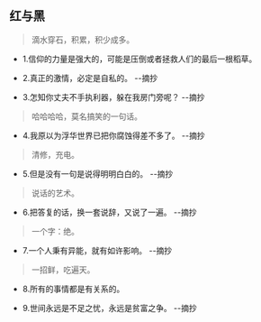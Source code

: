 ## 红与黑

>滴水穿石，积累，积少成多。

- 1.信仰的力量是强大的，可能是压倒或者拯救人们的最后一根稻草。

- 2.真正的激情，必定是自私的。 --摘抄

- 3.怎知你丈夫不手执利器，躲在我房门旁呢？ --摘抄

>哈哈哈哈，莫名搞笑的一句话。

- 4.我原以为浮华世界已把你腐蚀得差不多了。 --摘抄

>清修，充电。

- 5.但是没有一句是说得明明白白的。 --摘抄

>说话的艺术。

- 6.把答复的话，换一套说辞，又说了一遍。 --摘抄

>一个字：绝。

- 7.一个人秉有异能，就有如许影响。 --摘抄

>一招鲜，吃遍天。

- 8.所有的事情都是有关系的。

- 9.世间永远是不足之忧，永远是贫富之争。 --摘抄
